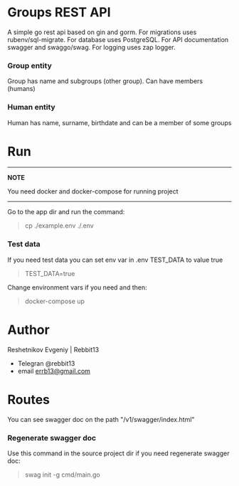 # Groups REST API
A simple go rest api based on gin and gorm. 
For migrations uses rubenv/sql-migrate. 
For database uses PostgreSQL.
For API documentation swagger and swaggo/swag.
For logging uses zap logger.

### Group entity
Group has name and subgroups (other group).
Can have members (humans)

### Human entity
Human has name, surname, birthdate and can 
be a member of some groups

# Run
---
**NOTE**

You need docker and docker-compose for running project

---
Go to the app dir and run the command:

> cp ./example.env ./.env

### Test data
If you need test data you can set env var in .env
TEST_DATA to value true
> TEST_DATA=true

Change environment vars if you need and then:

> docker-compose up

# Author
Reshetnikov Evgeniy | Rebbit13
* Telegran @rebbit13
* email errb13@gmail.com

# Routes
You can see swagger doc on the path "/v1/swagger/index.html"

### Regenerate swagger doc
Use this command in the source project dir if you need regenerate swagger doc:
> swag init -g cmd/main.go 